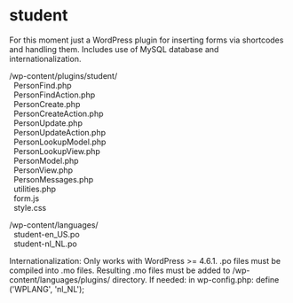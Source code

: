 # student
For this moment just a WordPress plugin for inserting forms via shortcodes and handling them.
Includes use of MySQL database and internationalization.
  
/wp-content/plugins/student/  
&nbsp;&nbsp;PersonFind.php  
&nbsp;&nbsp;PersonFindAction.php  
&nbsp;&nbsp;PersonCreate.php  
&nbsp;&nbsp;PersonCreateAction.php  
&nbsp;&nbsp;PersonUpdate.php  
&nbsp;&nbsp;PersonUpdateAction.php  
&nbsp;&nbsp;PersonLookupModel.php  
&nbsp;&nbsp;PersonLookupView.php  
&nbsp;&nbsp;PersonModel.php  
&nbsp;&nbsp;PersonView.php  
&nbsp;&nbsp;PersonMessages.php  
&nbsp;&nbsp;utilities.php  
&nbsp;&nbsp;form.js  
&nbsp;&nbsp;style.css  
  
/wp-content/languages/  
&nbsp;&nbsp;student-en_US.po  
&nbsp;&nbsp;student-nl_NL.po  
  
Internationalization:
Only works with WordPress >= 4.6.1. .po files must be compiled into .mo files. Resulting .mo files must be added to /wp-content/languages/plugins/ directory. If needed: in wp-config.php: define ('WPLANG', 'nl_NL');
  

